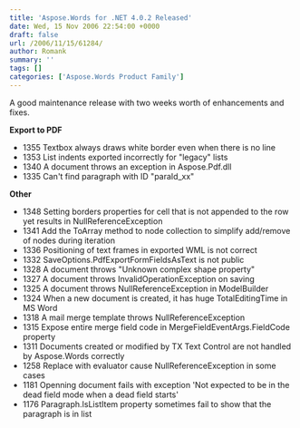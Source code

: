 ```yaml
---
title: 'Aspose.Words for .NET 4.0.2 Released'
date: Wed, 15 Nov 2006 22:54:00 +0000
draft: false
url: /2006/11/15/61284/
author: Romank
summary: ''
tags: []
categories: ['Aspose.Words Product Family']
---
```


A good maintenance release with two weeks worth of enhancements and fixes.

**Export to PDF**

*   1355 Textbox always draws white border even when there is no line
*   1353 List indents exported incorrectly for "legacy" lists
*   1340 A document throws an exception in Aspose.Pdf.dll
*   1335 Can't find paragraph with ID "paraId\_xx"

**Other**

*   1348 Setting borders properties for cell that is not appended to the row yet results in NullReferenceException
*   1341 Add the ToArray method to node collection to simplify add/remove of nodes during iteration
*   1336 Positioning of text frames in exported WML is not correct
*   1332 SaveOptions.PdfExportFormFieldsAsText is not public
*   1328 A document throws "Unknown complex shape property"
*   1327 A document throws InvalidOperationException on saving
*   1325 A document throws NullReferenceException in ModelBuilder
*   1324 When a new document is created, it has huge TotalEditingTime in MS Word
*   1318 A mail merge template throws NullReferenceException
*   1315 Expose entire merge field code in MergeFieldEventArgs.FieldCode property
*   1311 Documents created or modified by TX Text Control are not handled by Aspose.Words correctly
*   1258 Replace with evaluator cause NullReferenceException in some cases
*   1181 Openning document fails with exception 'Not expected to be in the dead field mode when a dead field starts'
*   1176 Paragraph.IsListItem property sometimes fail to show that the paragraph is in list








